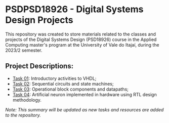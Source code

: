 # PSDPSD18926 - Digital Systems Design Projects

This repository was created to store materials related to the classes and projects of the Digital Systems Design (PSD18926) course in the Applied Computing master's program at the University of Vale do Itajaí, during the 2023/2 semester.

## Project Descriptions:
- [Task 01](./introduction_to_vhdl/): Introductory activities to VHDL;
- [Task 02](./finite_state_machines/): Sequential circuits and state machines;
- [Task 03](./datapaths/): Operational block components and datapaths;
- [Task 04](./artificial_neuron/): Artificial neuron implemented in hardware using RTL design methodology.

*Note: This summary will be updated as new tasks and resources are added to the repository.*
